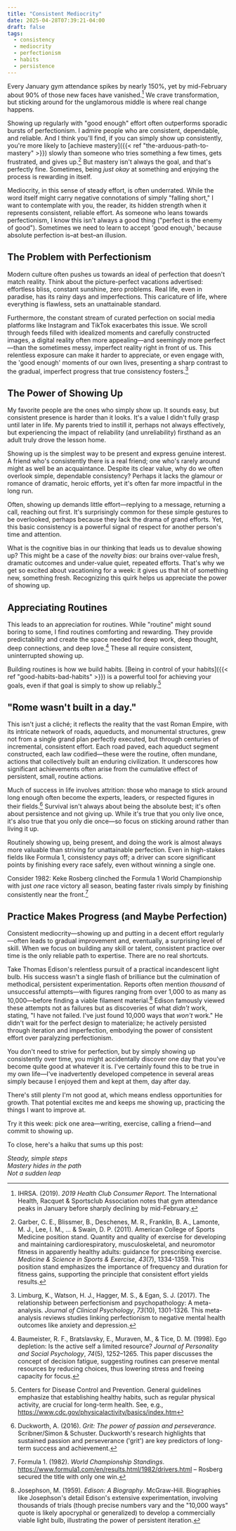 ```yaml
---
title: "Consistent Mediocrity"
date: 2025-04-28T07:39:21-04:00
draft: false
tags:
  - consistency
  - mediocrity
  - perfectionism
  - habits
  - persistence
---
```


Every January gym attendance spikes by nearly 150%, yet by mid-February about
90% of those new faces have vanished.[^1] We crave transformation, but sticking
around for the unglamorous middle is where real change happens.

Showing up regularly with "good enough" effort often outperforms sporadic bursts of
perfectionism. I admire people who are consistent, dependable, and reliable. And I
think you'll find, if you can simply show up consistently, you're more likely to
[achieve mastery]({{< ref "the-arduous-path-to-mastery" >}}) slowly than someone
who tries something a few times, gets frustrated, and gives up.[^2] But mastery isn't
always the goal, and that's perfectly fine. Sometimes, being _just okay_ at something
and enjoying the process is rewarding in itself.

Mediocrity, in this sense of steady effort, is often underrated. While the word
itself might carry negative connotations of simply "falling short," I want to
contemplate with you, the reader, its hidden strength when it represents
consistent, reliable effort. As someone who leans towards perfectionism, I know
this isn't always a good thing ("perfect is the enemy of good"). Sometimes we
need to learn to accept 'good enough,' because absolute perfection is–at best–an
illusion.

## The Problem with Perfectionism

Modern culture often pushes us towards an ideal of perfection that doesn't match
reality. Think about the picture-perfect vacations advertised: effortless bliss,
constant sunshine, zero problems. Real life, even in paradise, has its rainy
days and imperfections. This caricature of life, where everything is flawless,
sets an unattainable standard.

Furthermore, the constant stream of curated perfection on social media platforms
like Instagram and TikTok exacerbates this issue. We scroll through feeds filled
with idealized moments and carefully constructed images, a digital reality often
more appealing—and seemingly more perfect—than the sometimes messy, imperfect
reality right in front of us. This relentless exposure can make it harder to
appreciate, or even engage with, the 'good enough' moments of our own lives,
presenting a sharp contrast to the gradual, imperfect progress that true
consistency fosters.[^3]

## The Power of Showing Up

My favorite people are the ones who simply show up. It sounds easy, but consistent
presence is harder than it looks. It's a value I didn't fully grasp until later in life.
My parents tried to instill it, perhaps not always effectively, but experiencing
the impact of reliability (and unreliability) firsthand as an adult truly drove the
lesson home.

Showing up is the simplest way to be present and express genuine interest. A
friend who's consistently there is a real friend; one who's rarely around might
as well be an acquaintance. Despite its clear value, why do we often overlook
simple, dependable consistency? Perhaps it lacks the glamour or romance of
dramatic, heroic efforts, yet it's often far more impactful in the long run.

Often, showing up demands little effort—replying to a message, returning a call,
reaching out first. It's surprisingly common for these simple gestures to be
overlooked, perhaps because they lack the drama of grand efforts. Yet, this basic
consistency is a powerful signal of respect for another person's time and attention.

What is the cognitive bias in our thinking that leads us to devalue showing up?
This might be a case of the _novelty bias_: our brains over-value fresh,
dramatic outcomes and under-value quiet, repeated efforts. That's why we get so
excited about vacationing for a week: it gives us that hit of something new,
something fresh. Recognizing this quirk helps us appreciate the power of showing
up.

## Appreciating Routines

This leads to an appreciation for routines. While "routine" might sound boring
to some, I find routines comforting and rewarding. They provide predictability
and create the space needed for deep work, deep thought, deep connections, and
deep love.[^4] These all require consistent, uninterrupted showing up.

Building routines is how we build habits. [Being in control of your habits]({{< ref
"good-habits-bad-habits" >}}) is a powerful tool for achieving your goals, even if
that goal is simply to show up reliably.[^5]

## "Rome wasn't built in a day."

This isn't just a cliché; it reflects the reality that the vast Roman Empire,
with its intricate network of roads, aqueducts, and monumental structures, grew
not from a single grand plan perfectly executed, but through centuries of
incremental, consistent effort. Each road paved, each aqueduct segment
constructed, each law codified—these were the routine, often mundane, actions
that collectively built an enduring civilization. It underscores how significant
achievements often arise from the cumulative effect of persistent, small,
routine actions.

Much of success in life involves attrition: those who manage to stick around
long enough often become the experts, leaders, or respected figures in their
fields.[^6] Survival isn't always about being the absolute best; it's often about
persistence and not giving up. While it's true that you only live once, it's
also true that you only die once—so focus on sticking around rather than living
it up.

Routinely showing up, being present, and doing the work is almost always more valuable
than striving for unattainable perfection. Even in high-stakes fields like Formula 1,
consistency pays off; a driver can score significant points by finishing every race
safely, even without winning a single one.

Consider 1982: Keke Rosberg clinched the Formula 1 World Championship with just
_one_ race victory all season, beating faster rivals simply by finishing
consistently near the front.[^8]

## Practice Makes Progress (and Maybe Perfection)

Consistent mediocrity—showing up and putting in a decent effort regularly—often leads
to gradual improvement and, eventually, a surprising level of skill. When we focus on
building any skill or talent, consistent practice over time is the only reliable path
to expertise. There are no real shortcuts.

Take Thomas Edison's relentless pursuit of a practical incandescent light bulb.
His success wasn't a single flash of brilliance but the culmination of
methodical, persistent experimentation. Reports often mention _thousand_ of
unsuccessful attempts—with figures ranging from over 1,000 to as many as
10,000—before finding a viable filament material.[^7] Edison famously viewed
these attempts not as failures but as discoveries of what _didn't_ work,
stating, "I have not failed. I've just found 10,000 ways that _won't_ work." He
didn't wait for the perfect design to materialize; he actively persisted through
iteration and imperfection, embodying the power of consistent effort over
paralyzing perfectionism.

You don't need to strive for perfection, but by simply showing up consistently over time,
you might accidentally discover one day that you've become quite good at whatever it is.
I've certainly found this to be true in my own life—I've inadvertently developed competence
in several areas simply because I enjoyed them and kept at them, day after day.

There's still plenty I'm not good at, which means endless opportunities for growth.
That potential excites me and keeps me showing up, practicing the things I want to
improve at.

Try it this week: pick one area—writing, exercise, calling a friend—and commit
to showing up.

To close, here's a haiku that sums up this post:

_Steady, simple steps
<br />
Mastery hides in the path
<br />
Not a sudden leap_

[^1]: IHRSA. (2019). _2019 Health Club Consumer Report_. The International Health, Racquet & Sportsclub Association notes that gym attendance peaks in January before sharply declining by mid-February.
[^2]: Garber, C. E., Blissmer, B., Deschenes, M. R., Franklin, B. A., Lamonte, M. J., Lee, I. M., ... & Swain, D. P. (2011). American College of Sports Medicine position stand. Quantity and quality of exercise for developing and maintaining cardiorespiratory, musculoskeletal, and neuromotor fitness in apparently healthy adults: guidance for prescribing exercise. _Medicine & Science in Sports & Exercise_, _43_(7), 1334-1359. This position stand emphasizes the importance of frequency and duration for fitness gains, supporting the principle that consistent effort yields results.
[^3]: Limburg, K., Watson, H. J., Hagger, M. S., & Egan, S. J. (2017). The relationship between perfectionism and psychopathology: A meta-analysis. _Journal of Clinical Psychology_, _73_(10), 1301-1326. This meta-analysis reviews studies linking perfectionism to negative mental health outcomes like anxiety and depression.
[^4]: Baumeister, R. F., Bratslavsky, E., Muraven, M., & Tice, D. M. (1998). Ego depletion: Is the active self a limited resource? _Journal of Personality and Social Psychology_, _74_(5), 1252–1265. This paper discusses the concept of decision fatigue, suggesting routines can preserve mental resources by reducing choices, thus lowering stress and freeing capacity for focus.
[^5]: Centers for Disease Control and Prevention. General guidelines emphasize that establishing healthy habits, such as regular physical activity, are crucial for long-term health. See, e.g., <https://www.cdc.gov/physicalactivity/basics/index.htm>
[^6]: Duckworth, A. (2016). _Grit: The power of passion and perseverance_. Scribner/Simon & Schuster. Duckworth's research highlights that sustained passion and perseverance ('grit') are key predictors of long-term success and achievement.
[^7]: Josephson, M. (1959). _Edison: A Biography_. McGraw-Hill. Biographies like Josephson's detail Edison's extensive experimentation, involving thousands of trials (though precise numbers vary and the "10,000 ways" quote is likely apocryphal or generalized) to develop a commercially viable light bulb, illustrating the power of persistent iteration.
[^8]: Formula 1. (1982). _World Championship Standings_. <https://www.formula1.com/en/results.html/1982/drivers.html> – Rosberg secured the title with only one win.
